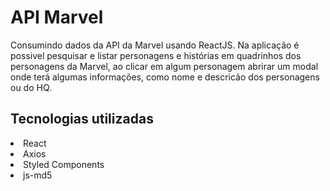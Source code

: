 # API Marvel

Consumindo dados da API da Marvel usando ReactJS. Na aplicação é possivel pesquisar e listar personagens e histórias em quadrinhos dos personagens da Marvel, ao clicar em algum personagem abrirar um modal onde terá algumas informações, como nome e descricão dos personagens ou do HQ.
## Tecnologias utilizadas

<li>React</li>
<li>Axios</li>
<li>Styled Components</li>
<li>js-md5</li>


